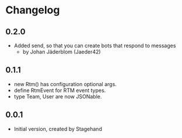 # Changelog

## 0.2.0

- Added send, so that you can create bots that respond to messages
    - by Johan Jäderblom (Jaeder42)

## 0.1.1

- new Rtm() has configuration optional args.
- define RtmEvent for RTM event types.
- type Team, User are now JSONable.

## 0.0.1

- Initial version, created by Stagehand
